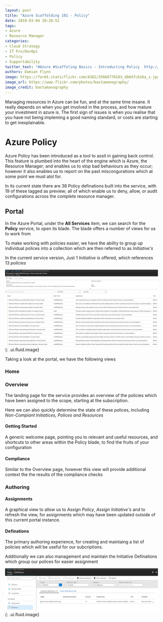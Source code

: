 ```yaml
---
layout: post
title: "Azure Scaffolding 101 - Policy"
date: 2018-03-04 20:28:52
tags:
- Azure
- Resource Manager
categories:
- Cloud Strategy
- IT Pro/DevOps
- Policy
- Supportability
twitter_text: "#Azure #Scaffoling Basics - Introducting Policy  http://www.damianflynn.com"
authors: Damian Flynn
image: https://farm5.staticflickr.com/4382/35666776163_db6d7cb16a_z.jpg?zz=1
image_url: https://www.flickr.com/photos/bastamanography/
image_credit: bastamanography
---
```



Managing resources in Azure can be fun, and at the same time insane. It really depends on when you get involved in the process, and how mature your investment in azure is. The first sign of issues is when you realise that you have not being impleming a good naming standard, or costs are starting to get inexplainable.

# Azure Policy

Azure Policy has been introduced as a tool to assit in gaining back control. This feature is plumbed into the heart of the engine which is Azure, the Resource Manager; and enables us to stop bad behaviours as they occur; however it also enables us to report on the past miscongurations which at some point we must atol for.

In its current state there are 36 Policy definations built into the service, with 19 of these tagged as preview; all of which enable us to deny, allow, or audit configurations across the complete resource manager.

## Portal

In the Azure Portal, under the **All Services** item, we can search for the **Policy** service, to open its blade. The blade offers a number of views for us to work from

To make working with policies easier, we have the ability to group up individual polices into a collection which are then referred to as *Initiative's*

In the current service version, Just 1 *Initiative* is offered, which references 13 *policies*

![Default Initiative](/images/posts/2018-03-04/default-initiative-defination.png){: .ui.fluid.image}

Taking a look at the portal, we have the following views

### Home

### Overview

The landing page for the service provides an overview of the policies which have been assigned to the scope, starting at the subscription. 

Here we can also quickly determine the state of these polices, including *Non-Compiant Initiatices, Polices and Resources*

#### Getting Started

A generic welcome page, pointing you to relevant and useful resources, and shortcuts to other areas within the Policy blade, to find the fruits of your configuration

#### Compliance

Similar to the Overview page, however this view will provide additional context the the results of the compliance checks

### Authoring

#### Assignments

A graphical view to allow us to *Assign Policy*, *Assign Initiative's* and to refresh the view, for assignments which may have been updated outside of this current portal instance.

#### Definations

The primary authoring experience, for creating and maintaing a list of policies which will be useful for our subcriptions. 

Additionally we can also management and maintain the Initiative Definations which group our polices for easier assignment

![Defination Initiative View](/images/posts/2018-03-04/definition-initiative-view.png){: .ui.fluid.image}
                              